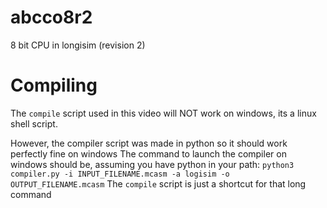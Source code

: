# abcco8r2
8 bit CPU in longisim (revision 2)

# Compiling
The `compile` script used in this video will NOT work on windows, its a linux shell script.

However, the compiler script was made in python so it should work perfectly fine on windows
The command to launch the compiler on windows should be, assuming you have python in your path:
`python3 compiler.py -i INPUT_FILENAME.mcasm -a logisim -o OUTPUT_FILENAME.mcasm`
The `compile` script is just a shortcut for that long command
